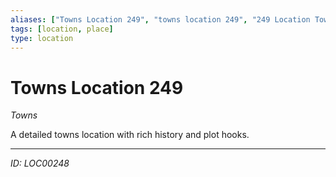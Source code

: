 ```yaml
---
aliases: ["Towns Location 249", "towns location 249", "249 Location Towns"]
tags: [location, place]
type: location
---
```


# Towns Location 249

*Towns*

A detailed towns location with rich history and plot hooks.

---
*ID: LOC00248*